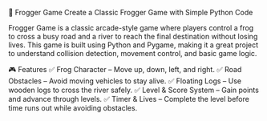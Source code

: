 🐸 Frogger Game
Create a Classic Frogger Game with Simple Python Code

Frogger Game is a classic arcade-style game where players control a frog to cross a busy road and a river to reach the final destination without losing lives. This game is built using Python and Pygame, making it a great project to understand collision detection, movement control, and basic game logic.

🎮 Features
✅ Frog Character – Move up, down, left, and right.
✅ Road Obstacles – Avoid moving vehicles to stay alive.
✅ Floating Logs – Use wooden logs to cross the river safely.
✅ Level & Score System – Gain points and advance through levels.
✅ Timer & Lives – Complete the level before time runs out while avoiding obstacles.
